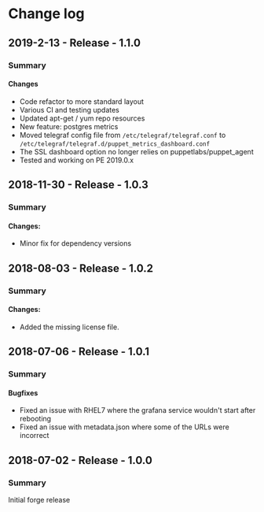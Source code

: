 # Change log

## 2019-2-13 - Release - 1.1.0
### Summary

#### Changes
 - Code refactor to more standard layout
 - Various CI and testing updates
 - Updated apt-get / yum repo resources
 - New feature: postgres metrics
 - Moved telegraf config file from `/etc/telegraf/telegraf.conf` to `/etc/telegraf/telegraf.d/puppet_metrics_dashboard.conf`
 - The SSL dashboard option no longer relies on puppetlabs/puppet_agent
 - Tested and working on PE 2019.0.x

## 2018-11-30 - Release - 1.0.3
### Summary

#### Changes:
 - Minor fix for dependency versions

## 2018-08-03 - Release - 1.0.2
### Summary

#### Changes:
 - Added the missing license file.

## 2018-07-06 - Release - 1.0.1
### Summary

#### Bugfixes
- Fixed an issue with RHEL7 where the grafana service wouldn't start after rebooting
- Fixed an issue with metadata.json where some of the URLs were incorrect

## 2018-07-02 - Release - 1.0.0
### Summary

Initial forge release
